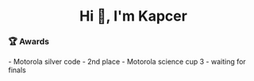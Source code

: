 <h1 align="center">Hi 👋, I'm Kapcer</h1>

<h3 align="left">🏆 Awards</h3>
<p align="left">
- Motorola silver code - 2nd place
- Motorola science cup 3 - waiting for finals
</p>

